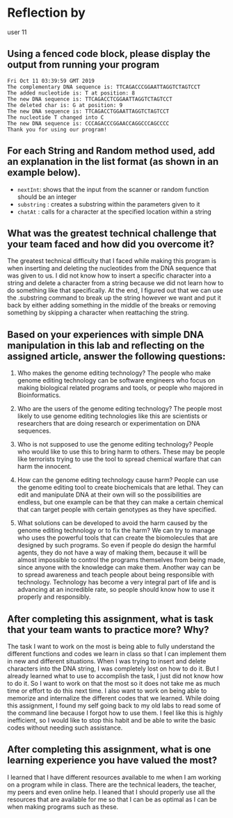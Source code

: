 # Reflection by

user 11

## Using a fenced code block, please display the output from running your program

```
Fri Oct 11 03:39:59 GMT 2019
The complementary DNA sequence is: TTCAGACCCGGAATTAGGTCTAGTCCT
The added nucleotide is: T at position: 8
The new DNA sequence is: TTCAGACCTCGGAATTAGGTCTAGTCCT
The deleted char is: G at position: 9
The new DNA sequence is: TTCAGACCTGGAATTAGGTCTAGTCCT
The nucleotide T changed into C
The new DNA sequence is: CCCAGACCCGGAACCAGGCCCAGCCCC
Thank you for using our program!

```

## For each String and Random method used, add an explanation in the list format (as shown in an example below).

- `nextInt`: shows that the input from the scanner or random function should be an integer
- `substring` : creates a substring within the parameters given to it
- `chatAt` : calls for a character at the specified location within a string

## What was the greatest technical challenge that your team faced and how did you overcome it?

The greatest technical difficulty that I faced while making this program is when inserting and deleting the nucleotides from the DNA sequence that was given to us. I did not know how to insert a specific character into a string and delete a character from a string because we did not learn how to do something like that specifically. At the end, I figured out that we can use the .substring command to break up the string however we want and put it back by either adding something in the middle of the breaks or removing something by skipping a character when reattaching the string.

## Based on your experiences with simple DNA manipulation in this lab and reflecting on the assigned article, answer the following questions:

1. Who makes the genome editing technology?
  The people who make genome editing technology can be software engineers who focus on making biological related programs and tools, or people who majored in Bioinformatics.

2. Who are the users of the genome editing technology?
  The people most likely to use genome editing technologies like this are scientists or researchers that are doing research or experimentation on DNA sequences.

3. Who is not supposed to use the genome editing technology?
  People who would like to use this to bring harm to others. These may be people like terrorists trying to use the tool to spread chemical warfare that can harm the innocent.

4. How can the genome editing technology cause harm?
  People can use the genome editing tool to create biochemicals that are lethal. They can edit and manipulate DNA at their own will so the possibilities are endless, but one example can be that they can make a certain chemical that can target people with certain genotypes as they have specified.

5. What solutions can be developed to avoid the harm caused by the genome editing technology or to fix the harm?
  We can try to manage who uses the powerful tools that can create the biomolecules that are designed by such programs. So even if people do design the harmful agents, they do not have a way of making them, because it will be almost impossible to control the programs themselves from being made, since anyone with the knowledge can make them. Another way can be to spread awareness and teach people about being responsible with technology. Technology has become a very integral part of life and is advancing at an incredible rate, so people should know how to use it properly and responsibly.


## After completing this assignment, what is task that your team wants to practice more? Why?

The task I want to work on the most is being able to fully understand the different functions and codes we learn in class so that I can implement them in new and different situations. When I was trying to insert and delete characters into the DNA string, I was completely lost on how to do it. But I already learned what to use to accomplish the task, I just did not know how to do it. So I want to work on that the most so it does not take me as much time or effort to do this next time. I also want to work on being able to memorize and internalize the different codes that we learned. While doing this assignment, I found my self going back to my old labs to read some of the command line because I forgot how to use them. I feel like this is highly inefficient, so I would like to stop this habit and be able to write the basic codes without needing such assistance.

## After completing this assignment, what is one learning experience you have valued the most?

I learned that I have different resources available to me when I am working on a program while in class. There are the technical leaders, the teacher, my peers and even online help. I leaned that I should properly use all the resources that are available for me so that I can be as optimal as I can be when making programs such as these.
